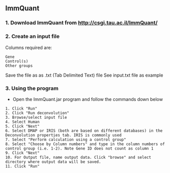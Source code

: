 ## ImmQuant
### 1. Download ImmQuant from http://csgi.tau.ac.il/ImmQuant/

### 2. Create an input file
Columns required are:
```
Gene
Control(s)
Other groups
```
Save the file as as .txt (Tab Delimited Text) file
See input.txt file as example

### 3. Using the program
- Open the ImmQuant.jar program and follow the commands down below
```
1. Click "Run"
2. Click "Run deconvolution"
3. Browse/select input file
4. Select Human
5. Click "Next"
6. Select DMAP or IRIS (both are based on different databases) in the Deconvolution properties tab. IRIS is commonly used
7. Select "Perform calculation using a control group"
8. Select "Choose by Column numbers" and type in the column numbers of control group (i.e. 1-2). Note Gene ID does not count as column 1
9. Click "Next"
10. For Output file, name output data. Click "browse" and select directory where output data will be saved.
11. Click "Run"
```
